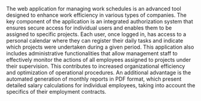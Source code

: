 The web application for managing work schedules is an advanced tool designed to enhance work efficiency in various types of companies. The key component of the application is an integrated authorization system that ensures secure access for individual users and enables them to be assigned to specific projects. Each user, once logged in, has access to a personal calendar where they can register their daily tasks and indicate which projects were undertaken during a given period. This application also includes administrative functionalities that allow management staff to effectively monitor the actions of all employees assigned to projects under their supervision. This contributes to increased organizational efficiency and optimization of operational procedures. An additional advantage is the automated generation of monthly reports in PDF format, which present detailed salary calculations for individual employees, taking into account the specifics of their employment contracts.

